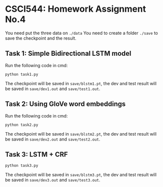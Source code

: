 # CSCI544: Homework Assignment No.4

You need put the three data on `./data`
You need to create a folder `./save` to save the checkpoint and the result.

## Task 1: Simple Bidirectional LSTM model

Run the following code in cmd:

```
python task1.py
```

The checkpoint will be saved in `save/blstm1.pt`, the dev and test result will be saved in `save/dev1.out` and `save/test1.out`.

## Task 2: Using GloVe word embeddings

Run the following code in cmd:

```
python task2.py
```

The checkpoint will be saved in `save/blstm2.pt`, the dev and test result will be saved in `save/dev2.out` and `save/test2.out`.

## Task 3: LSTM + CRF

```
python task3.py 
```

The checkpoint will be saved in `save/blstm3.pt`, the dev and test result will be saved in `save/dev3.out` and `save/test3.out`.